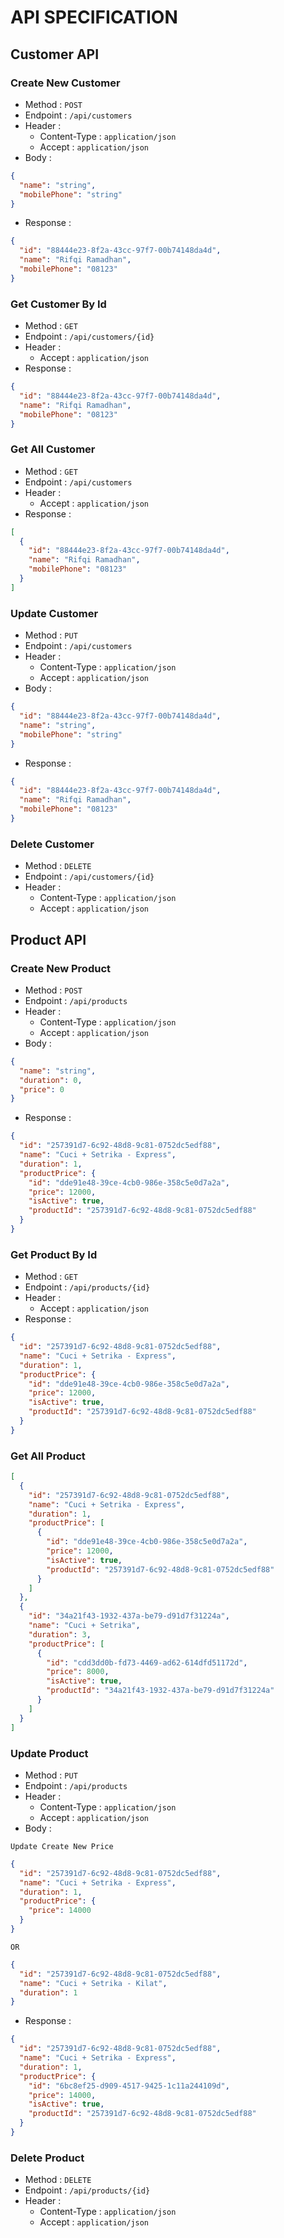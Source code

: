 # API SPECIFICATION

## Customer API

### Create New Customer

- Method : `POST`
- Endpoint : `/api/customers`
- Header :
    - Content-Type : `application/json`
    - Accept : `application/json`
- Body :

```json
{
  "name": "string",
  "mobilePhone": "string"
}
```

- Response :

```json
{
  "id": "88444e23-8f2a-43cc-97f7-00b74148da4d",
  "name": "Rifqi Ramadhan",
  "mobilePhone": "08123"
}
```

### Get Customer By Id

- Method : `GET`
- Endpoint : `/api/customers/{id}`
- Header :
    - Accept : `application/json`
- Response :

```json
{
  "id": "88444e23-8f2a-43cc-97f7-00b74148da4d",
  "name": "Rifqi Ramadhan",
  "mobilePhone": "08123"
}
```

### Get All Customer

- Method : `GET`
- Endpoint : `/api/customers`
- Header :
    - Accept : `application/json`
- Response :

```json
[
  {
    "id": "88444e23-8f2a-43cc-97f7-00b74148da4d",
    "name": "Rifqi Ramadhan",
    "mobilePhone": "08123"
  }
]
```

### Update Customer

- Method : `PUT`
- Endpoint : `/api/customers`
- Header :
    - Content-Type : `application/json`
    - Accept : `application/json`
- Body :

```json
{
  "id": "88444e23-8f2a-43cc-97f7-00b74148da4d",
  "name": "string",
  "mobilePhone": "string"
}
```

- Response :

```json
{
  "id": "88444e23-8f2a-43cc-97f7-00b74148da4d",
  "name": "Rifqi Ramadhan",
  "mobilePhone": "08123"
}
```

### Delete Customer

- Method : `DELETE`
- Endpoint : `/api/customers/{id}`
- Header :
    - Content-Type : `application/json`
    - Accept : `application/json`

## Product API

### Create New Product

- Method : `POST`
- Endpoint : `/api/products`
- Header :
    - Content-Type : `application/json`
    - Accept : `application/json`
- Body :

```json
{
  "name": "string",
  "duration": 0,
  "price": 0
}
```

- Response :

```json
{
  "id": "257391d7-6c92-48d8-9c81-0752dc5edf88",
  "name": "Cuci + Setrika - Express",
  "duration": 1,
  "productPrice": {
    "id": "dde91e48-39ce-4cb0-986e-358c5e0d7a2a",
    "price": 12000,
    "isActive": true,
    "productId": "257391d7-6c92-48d8-9c81-0752dc5edf88"
  }
}
```

### Get Product By Id

- Method : `GET`
- Endpoint : `/api/products/{id}`
- Header :
    - Accept : `application/json`
- Response :

```json
{
  "id": "257391d7-6c92-48d8-9c81-0752dc5edf88",
  "name": "Cuci + Setrika - Express",
  "duration": 1,
  "productPrice": {
    "id": "dde91e48-39ce-4cb0-986e-358c5e0d7a2a",
    "price": 12000,
    "isActive": true,
    "productId": "257391d7-6c92-48d8-9c81-0752dc5edf88"
  }
}
```

### Get All Product

```json
[
  {
    "id": "257391d7-6c92-48d8-9c81-0752dc5edf88",
    "name": "Cuci + Setrika - Express",
    "duration": 1,
    "productPrice": [
      {
        "id": "dde91e48-39ce-4cb0-986e-358c5e0d7a2a",
        "price": 12000,
        "isActive": true,
        "productId": "257391d7-6c92-48d8-9c81-0752dc5edf88"
      }
    ]
  },
  {
    "id": "34a21f43-1932-437a-be79-d91d7f31224a",
    "name": "Cuci + Setrika",
    "duration": 3,
    "productPrice": [
      {
        "id": "cdd3dd0b-fd73-4469-ad62-614dfd51172d",
        "price": 8000,
        "isActive": true,
        "productId": "34a21f43-1932-437a-be79-d91d7f31224a"
      }
    ]
  }
]
```

### Update Product

- Method : `PUT`
- Endpoint : `/api/products`
- Header :
    - Content-Type : `application/json`
    - Accept : `application/json`
- Body :

`Update Create New Price`

```json
{
  "id": "257391d7-6c92-48d8-9c81-0752dc5edf88",
  "name": "Cuci + Setrika - Express",
  "duration": 1,
  "productPrice": {
    "price": 14000
  }
}
```

`OR`

```json
{
  "id": "257391d7-6c92-48d8-9c81-0752dc5edf88",
  "name": "Cuci + Setrika - Kilat",
  "duration": 1
}
```

- Response :

```json
{
  "id": "257391d7-6c92-48d8-9c81-0752dc5edf88",
  "name": "Cuci + Setrika - Express",
  "duration": 1,
  "productPrice": {
    "id": "6bc8ef25-d909-4517-9425-1c11a244109d",
    "price": 14000,
    "isActive": true,
    "productId": "257391d7-6c92-48d8-9c81-0752dc5edf88"
  }
}
```

### Delete Product

- Method : `DELETE`
- Endpoint : `/api/products/{id}`
- Header :
    - Content-Type : `application/json`
    - Accept : `application/json`